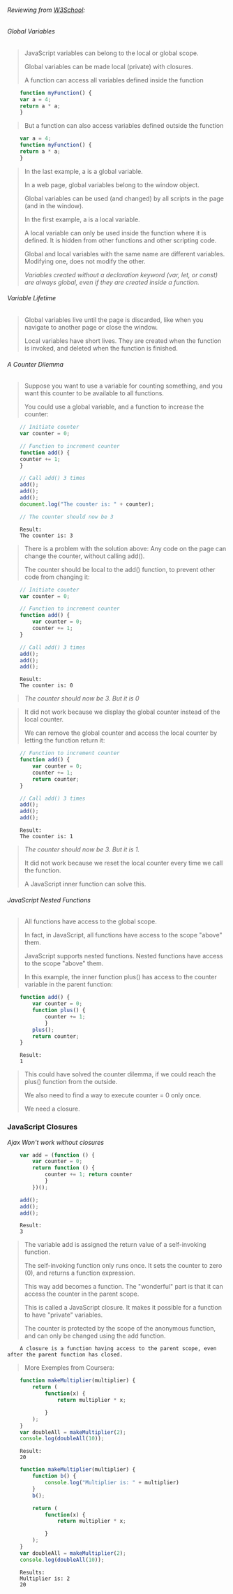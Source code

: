 
###### Reviewing from [W3School](https://www.w3schools.com/js/js_function_closures.asp):

###### Global Variables

> JavaScript variables can belong to the local or global scope.
>
> Global variables can be made local (private) with closures.
>
> A function can access all variables defined inside the function
```js
    function myFunction() {
    var a = 4;
    return a * a;
    }
```
> But a function can also access variables defined outside the function
```js
    var a = 4;
    function myFunction() {
    return a * a;
    }
```
> In the last example, a is a global variable.
>
> In a web page, global variables belong to the window object.
>
> Global variables can be used (and changed) by all scripts in the page (and in the window).
>
> In the first example, a is a local variable.
>
> A local variable can only be used inside the function where it is defined. It is hidden from other functions and other scripting code.
>
> Global and local variables with the same name are different variables. Modifying one, does not modify the other.
>
> *Variables created without a declaration keyword (var, let, or const) are always global, even if they are created inside a function.*

###### Variable Lifetime

> Global variables live until the page is discarded, like when you navigate to another page or close the window.
>
> Local variables have short lives. They are created when the function is invoked, and deleted when the function is finished.

###### A Counter Dilemma

> Suppose you want to use a variable for counting something, and you want this counter to be available to all functions.
>
> You could use a global variable, and a function to increase the counter:

```js
    // Initiate counter
    var counter = 0;

    // Function to increment counter
    function add() {
    counter += 1;
    }

    // Call add() 3 times
    add();
    add();
    add();
    document.log("The counter is: " + counter);

    // The counter should now be 3 
```
        Result: 
        The counter is: 3

> There is a problem with the solution above: Any code on the page can change the counter, without calling add().
>
> The counter should be local to the add() function, to prevent other code from changing it:

```js
    // Initiate counter
    var counter = 0;

    // Function to increment counter
    function add() {
        var counter = 0;
        counter += 1;
    }

    // Call add() 3 times
    add();
    add();
    add();
```
        Result: 
        The counter is: 0

> *The counter should now be 3. But it is 0*

> It did not work because we display the global counter instead of the local counter.
>
> We can remove the global counter and access the local counter by letting the function return it:

```js
    // Function to increment counter
    function add() {
        var counter = 0;
        counter += 1;
        return counter;
    }

    // Call add() 3 times
    add();
    add();
    add();
```
        Result: 
        The counter is: 1

> *The counter should now be 3. But it is 1.*
>
> It did not work because we reset the local counter every time we call the function.
>
> A JavaScript inner function can solve this.

###### JavaScript Nested Functions

> All functions have access to the global scope.  
>
> In fact, in JavaScript, all functions have access to the scope "above" them.
>
> JavaScript supports nested functions. Nested functions have access to the scope "above" them.
>
> In this example, the inner function plus() has access to the counter variable in the parent function:

```js
    function add() {
        var counter = 0;
        function plus() {
            counter += 1;
            }
        plus();   
        return counter;
    } 
```
        Result:
        1

> This could have solved the counter dilemma, if we could reach the plus() function from the outside.
>
> We also need to find a way to execute counter = 0 only once.
>
> We need a closure.

### JavaScript Closures

*Ajax Won't work without closures*

```js
    var add = (function () {
        var counter = 0;
        return function () {
            counter += 1; return counter
            }
        })();

    add();
    add();
    add();
```
        Result:
        3

> The variable add is assigned the return value of a self-invoking function.
>
> The self-invoking function only runs once. It sets the counter to zero (0), and returns a function expression.
>
> This way add becomes a function. The "wonderful" part is that it can access the counter in the parent scope.
>
> This is called a JavaScript closure. It makes it possible for a function to have "private" variables.
>
> The counter is protected by the scope of the anonymous function, and can only be changed using the add function.

        A closure is a function having access to the parent scope, even after the parent function has closed.

> More Exemples from Coursera: 

```js
    function makeMultiplier(multiplier) {
        return (
            function(x) {
                return multiplier * x;

            }
        );
    }
    var doubleAll = makeMultiplier(2);
    console.log(doubleAll(10));
```
        Result:
        20

```js
    function makeMultiplier(multiplier) {
        function b() {
            console.log("Multiplier is: " + multiplier)
        }
        b();

        return (
            function(x) {
                return multiplier * x;

            }
        );
    }
    var doubleAll = makeMultiplier(2);
    console.log(doubleAll(10));
```
        Results:
        Multiplier is: 2
        20

